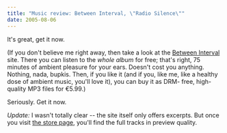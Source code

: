 ```yaml
---
title: "Music review: Between Interval, \"Radio Silence\""
date: 2005-08-06
---
```


It's great, get it now.

(If you don't believe me right away, then take a look at the [Between Interval][1] site. There you can listen to the _whole album_ for free; that's right, 75 minutes of ambient pleasure for your ears. Doesn't cost you anything. Nothing, nada, bupkis. Then, if you like it (and if you, like me,
like a healthy dose of ambient music, you'll love it), you can buy it as DRM-
free, high-quality MP3 files for €5.99.)

Seriously. Get it now.

_Update:_ I wasn't totally clear -- the site itself only offers excerpts. But once you visit [the store page][2], you'll find the full tracks in preview quality.

[1]: http://neuro.web.surftown.se/stefan/betweeninterval/radio_silence.php
[2]: http://www.musicdock.net/shop/showRelease.do?shop=3493&id=3494

